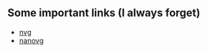 ## Some important links (I always forget)

* [nvg](https://github.com/sunli829/nvg)
* [nanovg](https://github.com/memononen/nanovg)

